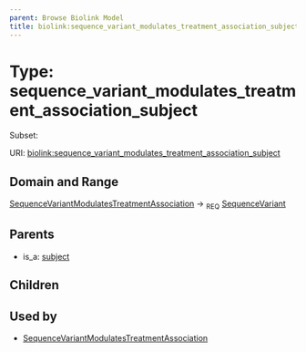 ```yaml
---
parent: Browse Biolink Model
title: biolink:sequence_variant_modulates_treatment_association_subject
---
```


# Type: sequence_variant_modulates_treatment_association_subject

Subset:



URI: [biolink:sequence_variant_modulates_treatment_association_subject](https://w3id.org/biolink/vocab/sequence_variant_modulates_treatment_association_subject)

## Domain and Range

[SequenceVariantModulatesTreatmentAssociation](SequenceVariantModulatesTreatmentAssociation.md) ->  <sub>REQ</sub> [SequenceVariant](SequenceVariant.md)

## Parents

 *  is_a: [subject](subject.md)

## Children


## Used by

 * [SequenceVariantModulatesTreatmentAssociation](SequenceVariantModulatesTreatmentAssociation.md)
